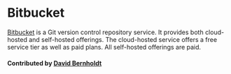# Bitbucket

[Bitbucket](https://bitbucket.org/) is a Git version control repository service.  It provides both cloud-hosted and self-hosted offerings.  The cloud-hosted service offers a free service tier as well as paid plans.  All self-hosted offerings are paid.

<!--- Too large
![alt text](https://www.atlassian.com/dam/jcr:e2a6f06f-b3d5-4002-aed3-73539c56a2eb/bitbucket_rgb_slate.png "Bitbucket logl")
--->

#### Contributed by [David Bernholdt](http://github.com/bernhold "David Bernholdt")

<!---
Publish: yes
Categories: development
Topics: version control, revision control
Tags: service, tool
Level: 2
Prerequisites: defaults
Aggregate: none
--->
